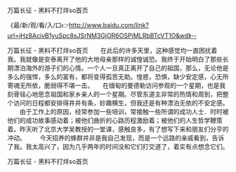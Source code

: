 万篇长征 - 黑料不打烊so首页

《最/新/观/看/入/口👉http://www.baidu.com/link?url=jHz8AcivB1yuSpc8sJSrNM3GjOR6OSPiMLRbBTcVT1O&wd》--

万篇长征 - 黑料不打烊so首页　　在此后的许多天里，这种感觉均一直困扰着我。我就像是安泰离开了他的大地母亲那样的诚惶诚恐。我终于开始明白了那些长期漂泊海外的游子们的心情。一个人一旦真正离开了自己的祖国，那么，无论他是多么的强悍，多么的富有，都将变得孤苦无助。惶惑，恐惧，缺少安定感，心无所寄魂无所依，脆弱得不堪一击。　　在缅甸的曼德勒访问参观的一个星期，也是我刻骨铭心地思念祖国和家乡亲人的一个星期。尽管东道主非常的热情和周到，把整个访问的日程都安排得井井有条，妙趣横生，但我还是有种漂泊无依的不安定感。
　　由于工作上的原因，经常参加一些培训，常接触一些所谓的成功人士．时时被他们的成功故事感动着；被他们曲折的心路历程激励着；被他们的人生哲学鞭策着。昨天听了北京大学吴教授的一堂课，感触良多，有了想写下来和朋友们分亨的冲动。
　　今天招养的蜂群并非是我自己发现，而是一个远路的亲戚看到，告诉了我。我太高兴了，因为几乎两年的时间没和它们打交道了，着实有点想念它们。





万篇长征 - 黑料不打烊so首页
